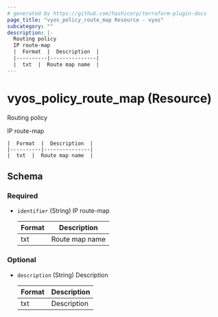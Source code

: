 ```yaml
---
# generated by https://github.com/hashicorp/terraform-plugin-docs
page_title: "vyos_policy_route_map Resource - vyos"
subcategory: ""
description: |-
  Routing policy
  IP route-map
  |  Format  |  Description  |
  |----------|---------------|
  |  txt  |  Route map name  |
---
```


# vyos_policy_route_map (Resource)

Routing policy

IP route-map

    |  Format  |  Description  |
    |----------|---------------|
    |  txt  |  Route map name  |



<!-- schema generated by tfplugindocs -->
## Schema

### Required

- `identifier` (String) IP route-map

    |  Format  |  Description  |
    |----------|---------------|
    |  txt  |  Route map name  |

### Optional

- `description` (String) Description

    |  Format  |  Description  |
    |----------|---------------|
    |  txt  |  Description  |
